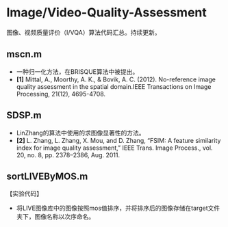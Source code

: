 # Image/Video-Quality-Assessment
图像、视频质量评价（I/VQA）算法代码汇总。持续更新。

## mscn.m
 - 一种归一化方法，在BRISQUE算法中被提出。
 - **[1]** Mittal, A., Moorthy, A. K., & Bovik, A. C. (2012). No-reference image quality assessment in the spatial domain.IEEE Transactions on Image Processing, 21(12), 4695-4708.

## SDSP.m
 - LinZhang的算法中使用的求图像显著性的方法。
 - **[2]** L. Zhang, L. Zhang, X. Mou, and D. Zhang, “FSIM: A feature similarity index for image quality assessment,” IEEE Trans. Image Process., vol. 20, no. 8, pp. 2378–2386, Aug. 2011.

## sortLIVEByMOS.m
【实验代码】
 - 将LIVE图像库中的图像按照mos值排序，并将排序后的图像存储在target文件夹下，图像名称以次序命名。

